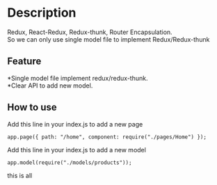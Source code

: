 # Description

Redux, React-Redux, Redux-thunk, Router Encapsulation.<br>
So we can only use single model file to implement Redux/Redux-thunk<br>

## Feature

*Single model file implement redux/redux-thunk.<br>
*Clear API to add new model.<br>

## How to use

Add this line in your index.js to add a new page

```
app.page({ path: "/home", component: require("./pages/Home") });
```

Add this line in your index.js to add a new model

```
app.model(require("./models/products"));
```

this is all
